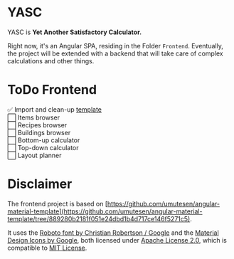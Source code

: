 # YASC
YASC is **Yet Another Satisfactory Calculator.**

Right now, it's an Angular SPA, residing in the Folder ``Frontend``. Eventually, the project will be extended with a backend that will take care of complex calculations and other things.


# ToDo Frontend
:white_check_mark:   Import and clean-up [template](https://github.com/umutesen/angular-material-template/tree/889280b2181f051e24dbd1b4d717ce146f5271c5) <br>
:white_large_square: Items browser <br>
:white_large_square: Recipes browser <br>
:white_large_square: Buildings browser <br>
:white_large_square: Bottom-up calculator <br>
:white_large_square: Top-down calculator <br>
:white_large_square: Layout planner <br>


# Disclaimer
The frontend project is based on [https://github.com/umutesen/angular-material-template](https://github.com/umutesen/angular-material-template/tree/889280b2181f051e24dbd1b4d717ce146f5271c5).

It uses the [Roboto font by Christian Robertson / Google](https://github.com/googlefonts/roboto) and the [Material Design Icons by Google](https://github.com/google/material-design-icons), both licensed under [Apache License 2.0](https://spdx.org/licenses/Apache-2.0.html), which is compatible to [MIT License](https://spdx.org/licenses/MIT.html).
